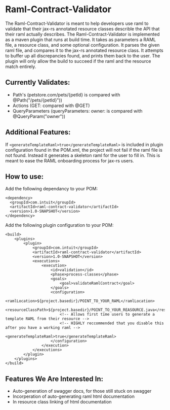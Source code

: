 Raml-Contract-Validator
=======================

The Raml-Contract-Validator is meant to help developers use raml to validate that their jax-rs annotated resource classes describle the API that their raml actually describes. The Raml-Contract-Validator is implemented as a maven plugin that runs at build time. It takes as parameters a RAML file, a resource class, and some optional configuration. It parses the given raml file, and compares it to the jax-rs annotated resource class. It attempts to buffer up all discrepancies found, and prints them back to the user. The plugin will only allow the build to succeed if the raml and the resource match entirely.

Currently Validates:
--------------------
- Path's (petstore.com/pets/{petId} is compared with @Path("/pets/{petId}"))
- Actions (GET: compared with @GET)
- QueryParameters (queryParameters: owner: is compared with @QueryParam("owner"))

Additional Features:
--------------------
If `<generateTemplateRaml>true</generateTemplateRaml>` is included in plugin configuration found in the POM.xml, the project will not fail if the raml file is not found. Instead it generates a skeleton raml for the user to fill in. This is meant to ease the RAML onboarding process for jax-rs users.

How to use:
-----------
Add the following dependancy to your POM:
```        
<dependency>
  <groupId>com.intuit</groupId>
  <artifactId>raml-contract-validator</artifactId>
  <version>1.0-SNAPSHOT</version>
</dependency>
```

Add the following plugin configuration to your POM:
```
<build>
    <plugins>
        <plugin>
            <groupId>com.intuit</groupId>
            <artifactId>raml-contract-validator</artifactId>
            <version>1.0-SNAPSHOT</version>
            <executions>
                <execution>
                    <id>validation</id>
                    <phase>process-classes</phase>
                    <goals>
                        <goal>validateRamlContract</goal>
                    </goals>
                    <configuration>
                        <ramlLocation>${project.basedir}/POINT_TO_YOUR_RAML</ramlLocation>
                        <resourceClassPath>${project.basedir}/POINT_TO_YOUR_REASOURCE.java</resourceClassPath>
                        <!-- Allows first time users to generate a template RAML from their resource -->
                        <!-- HIGHLY reccommended that you disable this after you have a working raml -->
                        <generateTemplateRaml>true</generateTemplateRaml>
                    </configuration>
                </execution>
            </executions>
        </plugin>
    </plugins>
</build>
```

Features We Are Interested In:
------------------------------
- Auto-generation of swagger docs, for those still stuck on swagger
- Incorperation of auto-generating raml html documentation
- In resource class linking of html documentation


